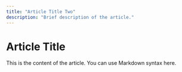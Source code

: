 ```yaml
---
title: "Article Title Two"
description: "Brief description of the article."
---
```


# Article Title

This is the content of the article. You can use Markdown syntax here.